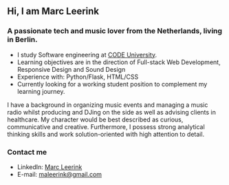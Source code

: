 ## Hi, I am Marc Leerink

### A passionate tech and music lover from the Netherlands, living in Berlin. 

- I study Software engineering at [CODE University](www.code.berlin).
- Learning objectives are in the direction of Full-stack Web Development, Responsive Design and Sound Design
- Experience with: Python/Flask, HTML/CSS
- Currently looking for a working student position to complement my learning journey. 

I have a background in organizing music events and managing a music radio whilst producing and DJing on the side as well as advising clients in healthcare. 
My character would be best described as curious, communicative and creative. Furthermore, I possess strong analytical thinking skills and work solution-oriented with high attention to detail.


### Contact me
- LinkedIn: [Marc Leerink](https://www.linkedin.com/in/marc-leerink-82b83b121/)
- E-mail: maleerink@gmail.com
